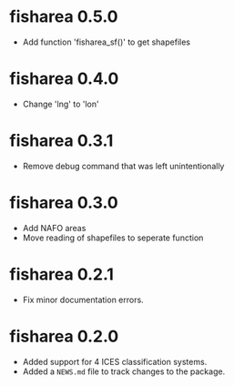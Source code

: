 # fisharea 0.5.0
* Add function 'fisharea_sf()' to get shapefiles

# fisharea 0.4.0
* Change 'lng' to 'lon'

# fisharea 0.3.1
* Remove debug command that was left unintentionally

# fisharea 0.3.0
* Add NAFO areas
* Move reading of shapefiles to seperate function

# fisharea 0.2.1
* Fix minor documentation errors.

# fisharea 0.2.0
* Added support for 4 ICES classification systems.
* Added a `NEWS.md` file to track changes to the package.

